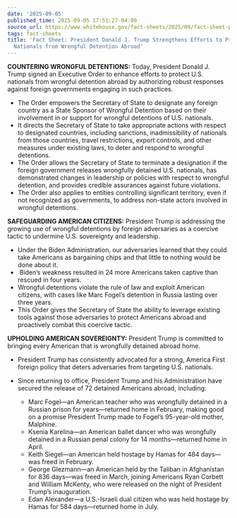 ```yaml
---
date: '2025-09-05'
published_time: 2025-09-05 17:51:27-04:00
source_url: https://www.whitehouse.gov/fact-sheets/2025/09/fact-sheet-president-donald-j-trump-strengthens-efforts-to-protect-u-s-nationals-from-wrongful-detention-abroad/
tags: fact-sheets
title: 'Fact Sheet: President Donald J. Trump Strengthens Efforts to Protect U.S.
  Nationals from Wrongful Detention Abroad'
---
```

 
**COUNTERING WRONGFUL DETENTIONS:** Today, President Donald J. Trump
signed an Executive Order to enhance efforts to protect U.S. nationals
from wrongful detention abroad by authorizing robust responses against
foreign governments engaging in such practices.

-   The Order empowers the Secretary of State to designate any foreign
    country as a State Sponsor of Wrongful Detention based on their
    involvement in or support for wrongful detentions of U.S. nationals.
-   It directs the Secretary of State to take appropriate actions with
    respect to designated countries, including sanctions,
    inadmissibility of nationals from those countries, travel
    restrictions, export controls, and other measures under existing
    laws, to deter and respond to wrongful detentions.
-   The Order allows the Secretary of State to terminate a designation
    if the foreign government releases wrongfully detained U.S.
    nationals, has demonstrated changes in leadership or policies with
    respect to wrongful detention, and provides credible assurances
    against future violations.
-   The Order also applies to entities controlling significant
    territory, even if not recognized as governments, to address
    non-state actors involved in wrongful detentions.

**SAFEGUARDING AMERICAN CITIZENS:** President Trump is addressing the
growing use of wrongful detentions by foreign adversaries as a coercive
tactic to undermine U.S. sovereignty and leadership.

-   Under the Biden Administration, our adversaries learned that they
    could take Americans as bargaining chips and that little to nothing
    would be done about it.
-    Biden’s weakness resulted in 24 more Americans taken captive than
    rescued in four years.
-   Wrongful detentions violate the rule of law and exploit American
    citizens, with cases like Marc Fogel’s detention in Russia lasting
    over three years.
-   This Order gives the Secretary of State the ability to leverage
    existing tools against those adversaries to protect Americans abroad
    and proactively combat this coercive tactic.

**UPHOLDING AMERICAN SOVEREIGNTY:** President Trump is committed to
bringing every American that is wrongfully detained abroad home.

-   President Trump has consistently advocated for a strong, America
    First foreign policy that deters adversaries from targeting U.S.
    nationals.
-   Since returning to office, President Trump and his Administration
    have secured the release of 72 detained Americans abroad, including:
    -   Marc Fogel—an American teacher who was wrongfully detained in a
        Russian prison for years—returned home in February, making good
        on a promise President Trump made to Fogel’s 95-year-old mother,
        Malphine.

    <!-- -->

    -   Ksenia Karelina—an American ballet dancer who was wrongfully
        detained in a Russian penal colony for 14 months—returned home
        in April.

    <!-- -->

    -   Keith Siegel—an American held hostage by Hamas for 484 days—was
        freed in February.

    <!-- -->

    -   George Glezmann—an American held by the Taliban in Afghanistan
        for 836 days—was freed in March, joining Americans Ryan Corbett
        and William McKenty, who were released on the night of President
        Trump’s inauguration.

    <!-- -->

    -   Edan Alexander—a U.S.-Israeli dual citizen who was held hostage
        by Hamas for 584 days—returned home in July.
